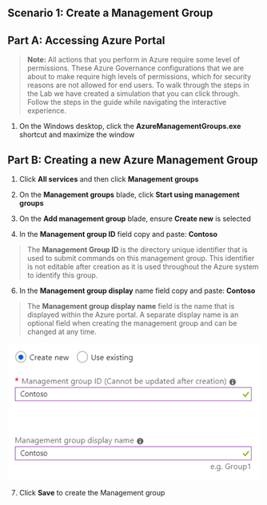﻿## Scenario 1: Create a Management Group

## Part A: Accessing Azure Portal

   > **Note:**  All actions that you perform in Azure require some level of permissions. These Azure Governance configurations that we are about to make require high levels of permissions, which for security reasons are not allowed for end users.
   To walk through the steps in the Lab we have created a simulation that you can click through. Follow the steps in the guide while navigating the interactive experience.

1. On the Windows desktop, click the **AzureManagementGroups.exe** shortcut and maximize the window

## Part B: Creating a new Azure Management Group

1. Click **All services** and then click **Management groups**

1. On the **Management groups** blade, click **Start using management groups**
  
1. On the **Add management group** blade, ensure **Create new** is selected
 
1. In the **Management group ID** field copy and paste: **Contoso**

> The **Management Group ID** is the directory unique identifier that is used to submit commands on this management group. This identifier is not editable after creation as it is used throughout the Azure system to identify this group.

6. In the **Management group display** name field copy and paste: **Contoso**

> The **Management group display name** field is the name that is displayed within the Azure portal. A separate display name is an optional field when creating the management group and can be changed at any time. 

![New AMG](.\img\newamg.png)

7. Click **Save** to create the Management group
